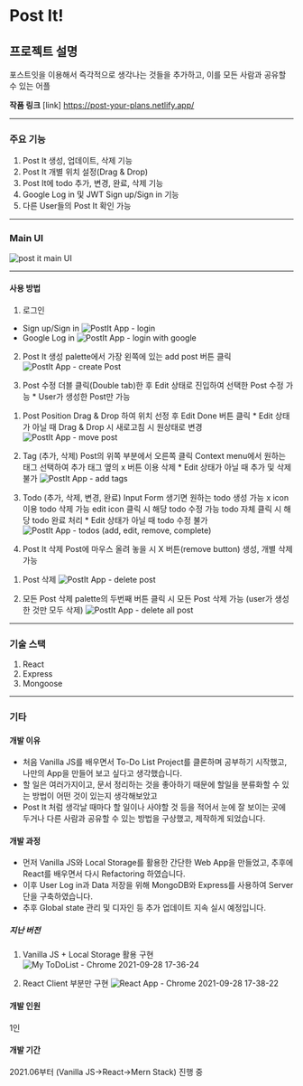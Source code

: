 # Post It!

## 프로젝트 설명
포스트잇을 이용해서 즉각적으로 생각나는 것들을 추가하고,
이를 모든 사람과 공유할 수 있는 어플

**작품 링크**
[link] https://post-your-plans.netlify.app/

---

### 주요 기능

1. Post It 생성, 업데이트, 삭제 기능
2. Post It 개별 위치 설정(Drag & Drop)
3. Post It에 todo 추가, 변경, 완료, 삭제 기능
4. Google Log in 및 JWT Sign up/Sign in 기능
5. 다른 User들의 Post It 확인 가능

---
<!-- Line -->

### Main UI
![post it main UI](https://user-images.githubusercontent.com/80020227/146124551-76118fbf-c20d-4e0b-89de-36e5bc094bac.JPG)

---

#### 사용 방법

1. 로그인
 - Sign up/Sign in
![PostIt App - login](https://user-images.githubusercontent.com/80020227/146125367-d4ea4512-55df-444f-9e9f-3177c1d03005.gif)
 - Google Log in
![PostIt App - login with google](https://user-images.githubusercontent.com/80020227/146125386-88cc3dc5-55e0-4bf3-97ec-7910ca7146fa.gif)

2. Post It 생성
palette에서 가장 왼쪽에 있는 add post 버튼 클릭
![PostIt App - create Post](https://user-images.githubusercontent.com/80020227/146128301-209cc56f-27c5-41e8-a5ed-f557d3e34f1c.gif)

3. Post 수정
 더블 클릭(Double tab)한 후 Edit 상태로 진입하여 선택한 Post 수정 가능
 \* User가 생성한 Post만 가능
 
 1) Post Position
 Drag & Drop 하여 위치 선정 후 Edit Done 버튼 클릭
 \* Edit 상태가 아닐 때 Drag & Drop 시 새로고침 시 원상태로 변경
 ![PostIt App - move post](https://user-images.githubusercontent.com/80020227/146128403-195dbb16-e27e-498f-81f2-be5158421567.gif)

 2) Tag (추가, 삭제)
 Post의 위쪽 부분에서 오른쪽 클릭
 Context menu에서 원하는 태그 선택하여 추가
 태그 옆의 x 버튼 이용 삭제
 \* Edit 상태가 아닐 때 추가 및 삭제 불가
 ![PostIt App - add tags](https://user-images.githubusercontent.com/80020227/146128424-b8ba1a27-1760-484d-9c50-bc7dd0051a88.gif)

 3) Todo (추가, 삭제, 변경, 완료)
 Input Form 생기면 원하는 todo 생성 가능
 x icon 이용 todo 삭제 가능
 edit icon 클릭 시 해당 todo 수정 가능
 todo 자체 클릭 시 해당 todo 완료 처리
 \* Edit 상태가 아닐 때 todo 수정 불가
 ![PostIt App - todos (add, edit, remove, complete)](https://user-images.githubusercontent.com/80020227/146128456-88abbac3-77b8-4929-b66c-9e24e79d8fcf.gif)

4. Post It 삭제
 Post에 마우스 올려 놓을 시 X 버튼(remove button) 생성, 개별 삭제 가능
 1) Post 삭제
 ![PostIt App - delete post](https://user-images.githubusercontent.com/80020227/146128485-29fea2ee-d691-423b-9066-7fc34898a2a6.gif)

 2) 모든 Post 삭제
 palette의 두번째 버튼 클릭 시 모든 Post 삭제 가능 (user가 생성한 것만 모두 삭제)
 ![PostIt App - delete all post](https://user-images.githubusercontent.com/80020227/146128493-22f465ea-86ad-495b-ae75-3cd8cbf833c5.gif)

---

### 기술 스택
1. React
2. Express
3. Mongoose

---

### 기타

#### 개발 이유
 - 처음 Vanilla JS를 배우면서 To-Do List Project를 클론하며 공부하기 시작했고, 나만의 App을 만들어 보고 싶다고 생각했습니다.
 - 할 일은 여러가지이고, 문서 정리하는 것을 좋아하기 때문에 할일을 분류화할 수 있는 방법이 어떤 것이 있는지 생각해보았고
 - Post It 처럼 생각날 때마다 할 일이나 사야할 것 등을 적어서 눈에 잘 보이는 곳에 두거나 다른 사람과 공유할 수 있는 방법을 구상했고, 제작하게 되었습니다.

#### 개발 과정
 - 먼저 Vanilla JS와 Local Storage를 활용한 간단한 Web App을 만들었고, 추후에 React를 배우면서 다시 Refactoring 하였습니다.
 - 이후 User Log in과 Data 저장을 위해 MongoDB와 Express를 사용하여 Server단을 구축하였습니다.
 - 추후 Global state 관리 및 디자인 등 추가 업데이트 지속 실시 예정입니다.

 ##### 지난 버전
 1. Vanilla JS + Local Storage 활용 구현
  ![My ToDoList - Chrome 2021-09-28 17-36-24](https://user-images.githubusercontent.com/80020227/135054537-9be21371-8df5-4465-91cb-a823323ad110.gif)

 2. React Client 부분만 구현
  ![React App - Chrome 2021-09-28 17-38-22](https://user-images.githubusercontent.com/80020227/135054556-8112ed5e-321c-4159-9c2e-86645c9630cf.gif)

#### 개발 인원
1인

#### 개발 기간
2021.06부터 (Vanilla JS->React->Mern Stack) 진행 중 
